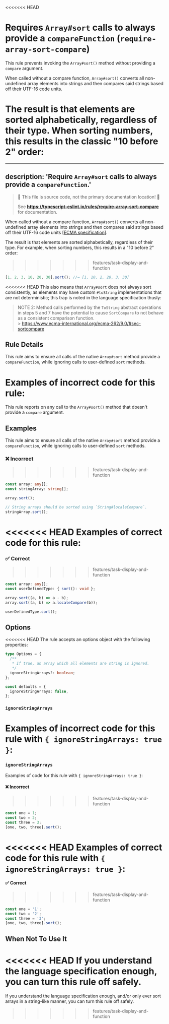 <<<<<<< HEAD
# Requires `Array#sort` calls to always provide a `compareFunction` (`require-array-sort-compare`)

This rule prevents invoking the `Array#sort()` method without providing a `compare` argument.

When called without a compare function, `Array#sort()` converts all non-undefined array elements into strings and then compares said strings based off their UTF-16 code units.

The result is that elements are sorted alphabetically, regardless of their type.
When sorting numbers, this results in the classic "10 before 2" order:
=======
---
description: 'Require `Array#sort` calls to always provide a `compareFunction`.'
---

> 🛑 This file is source code, not the primary documentation location! 🛑
>
> See **https://typescript-eslint.io/rules/require-array-sort-compare** for documentation.

When called without a compare function, `Array#sort()` converts all non-undefined array elements into strings and then compares said strings based off their UTF-16 code units [[ECMA specification](https://www.ecma-international.org/ecma-262/9.0/#sec-sortcompare)].

The result is that elements are sorted alphabetically, regardless of their type.
For example, when sorting numbers, this results in a "10 before 2" order:
>>>>>>> features/task-display-and-function

```ts
[1, 2, 3, 10, 20, 30].sort(); //→ [1, 10, 2, 20, 3, 30]
```

<<<<<<< HEAD
This also means that `Array#sort` does not always sort consistently, as elements may have custom `#toString` implementations that are not deterministic; this trap is noted in the language specification thusly:

> NOTE 2: Method calls performed by the `ToString` abstract operations in steps 5 and 7 have the potential to cause `SortCompare` to not behave as a consistent comparison function.<br> > https://www.ecma-international.org/ecma-262/9.0/#sec-sortcompare

## Rule Details

This rule aims to ensure all calls of the native `Array#sort` method provide a `compareFunction`, while ignoring calls to user-defined `sort` methods.

Examples of **incorrect** code for this rule:
=======
This rule reports on any call to the `Array#sort()` method that doesn't provide a `compare` argument.

## Examples

This rule aims to ensure all calls of the native `Array#sort` method provide a `compareFunction`, while ignoring calls to user-defined `sort` methods.

<!--tabs-->

### ❌ Incorrect
>>>>>>> features/task-display-and-function

```ts
const array: any[];
const stringArray: string[];

array.sort();

// String arrays should be sorted using `String#localeCompare`.
stringArray.sort();
```

<<<<<<< HEAD
Examples of **correct** code for this rule:
=======
### ✅ Correct
>>>>>>> features/task-display-and-function

```ts
const array: any[];
const userDefinedType: { sort(): void };

array.sort((a, b) => a - b);
array.sort((a, b) => a.localeCompare(b));

userDefinedType.sort();
```

## Options

<<<<<<< HEAD
The rule accepts an options object with the following properties:

```ts
type Options = {
  /**
   * If true, an array which all elements are string is ignored.
   */
  ignoreStringArrays?: boolean;
};

const defaults = {
  ignoreStringArrays: false,
};
```

### `ignoreStringArrays`

Examples of **incorrect** code for this rule with `{ ignoreStringArrays: true }`:
=======
### `ignoreStringArrays`

Examples of code for this rule with `{ ignoreStringArrays: true }`:

<!--tabs-->

#### ❌ Incorrect
>>>>>>> features/task-display-and-function

```ts
const one = 1;
const two = 2;
const three = 3;
[one, two, three].sort();
```

<<<<<<< HEAD
Examples of **correct** code for this rule with `{ ignoreStringArrays: true }`:
=======
#### ✅ Correct
>>>>>>> features/task-display-and-function

```ts
const one = '1';
const two = '2';
const three = '3';
[one, two, three].sort();
```

## When Not To Use It

<<<<<<< HEAD
If you understand the language specification enough, you can turn this rule off safely.
=======
If you understand the language specification enough, and/or only ever sort arrays in a string-like manner, you can turn this rule off safely.
>>>>>>> features/task-display-and-function
